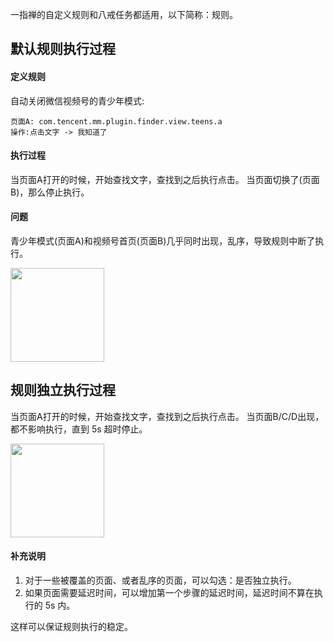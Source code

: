 一指禅的自定义规则和八戒任务都适用，以下简称：规则。

## 默认规则执行过程
#### 定义规则
自动关闭微信视频号的青少年模式:
```
页面A: com.tencent.mm.plugin.finder.view.teens.a  
操作:点击文字 -> 我知道了
```
#### 执行过程
当页面A打开的时候，开始查找文字，查找到之后执行点击。
当页面切换了(页面B)，那么停止执行。

#### 问题
青少年模式(页面A)和视频号首页(页面B)几乎同时出现，乱序，导致规则中断了执行。

<img src="https://raw.githubusercontent.com/wiki/cloudskytian/ad-wars/images/we_chat_teen.jpg" width="150">

## 规则独立执行过程
当页面A打开的时候，开始查找文字，查找到之后执行点击。
当页面B/C/D出现，都不影响执行，直到 5s 超时停止。

<img src="https://raw.githubusercontent.com/wiki/cloudskytian/ad-wars/images/we_chat_skip_teen.jpg" width="150">

#### 补充说明
1. 对于一些被覆盖的页面、或者乱序的页面，可以勾选：是否独立执行。
2. 如果页面需要延迟时间，可以增加第一个步骤的延迟时间，延迟时间不算在执行的 5s 内。

这样可以保证规则执行的稳定。